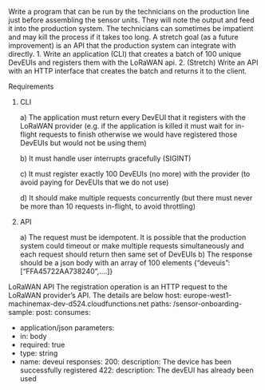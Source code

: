Write a program that can be run by the technicians on the production line just before assembling
the sensor units. They will note the output and feed it into the production system. The
technicians can sometimes be impatient and may kill the process if it takes too long.
A stretch goal (as a future improvement) is an API that the production system can integrate with
directly.
    1. Write an application (CLI) that creates a batch of 100 unique DevEUIs and registers
        them with the LoRaWAN api.
    2. (Stretch) Write an API with an HTTP interface that creates the batch and returns it to the
        client.

Requirements
1) CLI

    a)  The application must return every DevEUI that it registers with the LoRaWAN
        provider (e.g. if the application is killed it must wait for in-flight requests to finish
        otherwise we would have registered those DevEUIs but would not be using them)
        
    b)  It must handle user interrupts gracefully (SIGINT)
    
    c)  It must register exactly 100 DevEUIs (no more) with the provider (to avoid paying
        for DevEUIs that we do not use)
        
    d)  It should make multiple requests concurrently (but there must never be more than
        10 requests in-flight, to avoid throttling)

2) API

    a) The request must be idempotent. It is possible that the production system could
        timeout or make multiple requests simultaneously and each request should return
        then same set of DevEUIs
    b) The response should be a json body with an array of 100 elements {“deveuis”:
        [“FFA45722AA738240”,....]}

LoRaWAN API
The registration operation is an HTTP request to the LoRaWAN provider’s API. The details are
below
host: europe-west1-machinemax-dev-d524.cloudfunctions.net
paths:
/sensor-onboarding-sample:
post:
consumes:
- application/json
parameters:
- in: body
- required: true
- type: string
- name: deveui
responses:
200:
description: The device has been successfully registered
422:
description: The devEUI has already been used
